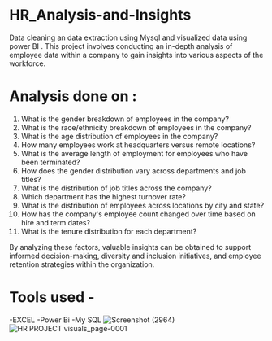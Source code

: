 # HR_Analysis-and-Insights
Data cleaning an data extraction using Mysql and visualized data using power BI . This project involves conducting an in-depth analysis of employee data within a company to gain insights into various aspects of the workforce.

# Analysis done on :
1. What is the gender breakdown of employees in the company?
2. What is the race/ethnicity breakdown of employees in the company?
3. What is the age distribution of employees in the company?
4. How many employees work at headquarters versus remote locations?
5. What is the average length of employment for employees who have been terminated?
6. How does the gender distribution vary across departments and job titles?
7. What is the distribution of job titles across the company?
8. Which department has the highest turnover rate?
9. What is the distribution of employees across locations by city and state?
10. How has the company's employee count changed over time based on hire and term dates?
11. What is the tenure distribution for each department?

By analyzing these factors, valuable insights can be obtained to support informed decision-making, diversity and inclusion initiatives, and employee retention strategies within the organization.

# Tools used -
-EXCEL
-Power Bi
-My SQL
![Screenshot (2964)](https://github.com/RakeshKarle/HR_Analysis-and-Insights/assets/132128728/4be7814c-3641-4e64-827b-997f266e5c30)
![HR PROJECT visuals_page-0001](https://github.com/RakeshKarle/HR_Analysis-and-Insights/assets/132128728/ab320ba3-08a5-4778-9417-4b0ad6b53649)
